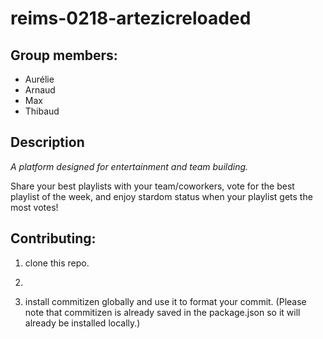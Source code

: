 # reims-0218-artezicreloaded

## Group members:


* Aurélie
* Arnaud
* Max
* Thibaud


## Description
*A platform designed for entertainment and team building.*

Share your best playlists with your team/coworkers, vote for the best playlist of the week, and enjoy stardom status when your playlist gets the most votes!

## Contributing:
1. clone this repo.
2. ```$ npm install
3. install commitizen globally and use it to format your commit. (Please note that commitizen is already saved in the package.json so it will already be installed locally.)



